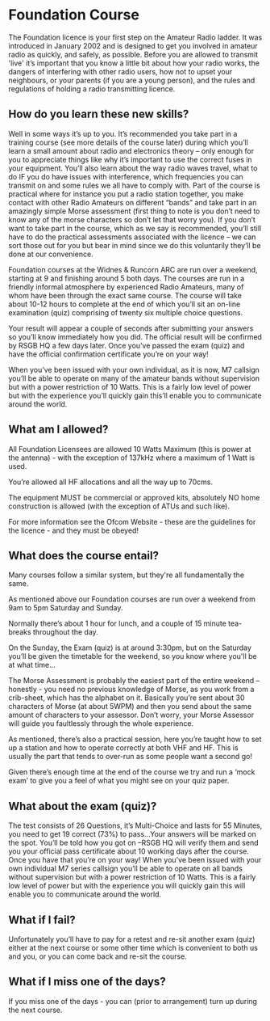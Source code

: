 # Foundation Course

The Foundation licence is your first step on the Amateur Radio ladder. It was introduced in January 2002 and is designed to get you involved in amateur radio as quickly, and safely, as possible. Before you are allowed to transmit 'live' it’s important that you know a little bit about how your radio works, the dangers of interfering with other radio users, how not to upset your neighbours, or your parents (if you are a young person), and the rules and regulations of holding a radio transmitting licence.

## How do you learn these new skills?

Well in some ways it’s up to you. It’s recommended you take part in a training course (see more details of the course later) during which you’ll learn a small amount about radio and electronics theory – only enough for you to appreciate things like why it’s important to use the correct fuses in your equipment. You’ll also learn about the way radio waves travel, what to do IF you do have issues with interference, which frequencies you can transmit on and some rules we all have to comply with. Part of the course is practical where for instance you put a radio station together, you make contact with other Radio Amateurs on different “bands” and take part in an amazingly simple Morse assessment (first thing to note is you don’t need to know any of the morse characters so don’t let that worry you). If you don’t want to take part in the course, which as we say is recommended, you’ll still have to do the practical assessments associated with the licence – we can sort those out for you but bear in mind since we do this voluntarily they’ll be done at our convenience.

Foundation courses at the Widnes & Runcorn ARC are run over a weekend, starting at 9 and finishing around 5 both days.
The courses are run in a friendly informal atmosphere by experienced Radio Amateurs, many of whom have been through the exact same course. The course will take about 10-12 hours to complete at the end of which you’ll sit an on-line examination (quiz) comprising of twenty six multiple choice questions.

Your result will appear a couple of seconds after submitting your answers so you’ll know immediately how you did. The official result will be confirmed by RSGB HQ a few days later. Once you’ve passed the exam (quiz) and have the official confirmation certificate you’re on your way!

When you’ve been issued with your own individual, as it is now, M7 callsign you’ll be able to operate on many of the amateur bands without supervision but with a power restriction of 10 Watts. This is a fairly low level of power but with the experience you’ll quickly gain this’ll enable you to communicate around the world.

## What am I allowed?

All Foundation Licensees are allowed 10 Watts Maximum (this is power at the antenna) - with the exception of 137kHz where a maximum of 1 Watt is used.

You’re allowed all HF allocations and all the way up to 70cms.

The equipment MUST be commercial or approved kits, absolutely NO home construction is allowed (with the exception of ATUs and such like).

For more information see the Ofcom Website - these are the guidelines for the licence - and they must be obeyed!

## What does the course entail?

Many courses follow a similar system, but they're all fundamentally the same.

As mentioned above our Foundation courses are run over a weekend from 9am to 5pm Saturday and Sunday.

Normally there’s about 1 hour for lunch, and a couple of 15 minute tea-breaks throughout the day.

On the Sunday, the Exam (quiz) is at around 3:30pm, but on the Saturday you’ll be given the timetable for the weekend, so you know where you'll be at what time...

The Morse Assessment is probably the easiest part of the entire weekend – honestly - you need no previous knowledge of Morse, as you work from a crib-sheet, which has the alphabet on it. Basically you’re sent about 30 characters of Morse (at about 5WPM) and then you send about the same amount of characters to your assessor. Don’t worry, your Morse Assessor will guide you faultlessly through the whole experience.

As mentioned, there’s also a practical session, here you’re taught how to set up a station and how to operate correctly at both VHF and HF. This is usually the part that tends to over-run as some people want a second go!

Given there’s enough time at the end of the course we try and run a ‘mock exam’ to give you a feel of what you might see on your quiz paper.

## What about the exam (quiz)?

The test consists of 26 Questions, it’s Multi-Choice and lasts for 55 Minutes, you need to get 19 correct (73%) to pass...Your answers will be marked on the spot. You’ll be told how you got on –RSGB HQ will verify them and send you your official pass certificate about 10 working days after the course. Once you have that you’re on your way! When you’ve been issued with your own individual M7 series callsign you’ll be able to operate on all bands without supervision but with a power restriction of 10 Watts. This is a fairly low level of power but with the experience you will quickly gain this will enable you to communicate around the world.

## What if I fail?

Unfortunately you’ll have to pay for a retest and re-sit another exam (quiz) either at the next course or some other time which is convenient to both us and you, or you can come back and re-sit the course. 

## What if I miss one of the days?

If you miss one of the days - you can (prior to arrangement) turn up during the next course.

